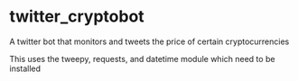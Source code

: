 # twitter_cryptobot
A twitter bot that monitors and tweets the price of certain cryptocurrencies

This uses the tweepy, requests, and datetime module which need to be installed
